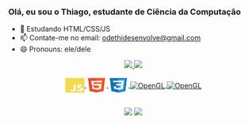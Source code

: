 ### Olá, eu sou o Thiago, estudante de Ciência da Computação

- 🌱 Estudando HTML/CSS/JS
- 📫 Contate-me no email: odethidesenvolve@gmail.com
- 😄 Pronouns: ele/dele

<div align="center">
  <a href="www.linkedin.com/in/odethi">
  <img height="180em" src="https://github-readme-stats.vercel.app/api?username=odethie&show_icons=true&theme=dark&include_all_commits=true&count_private=true"/>
  <img height="180em" src="https://github-readme-stats.vercel.app/api/top-langs/?username=odethie&layout=compact&langs_count=7&theme=dark"/>
</div>
  
  <div align="center"><br>
  <img align="center" alt="Js" height="30" width="40" src="https://raw.githubusercontent.com/devicons/devicon/master/icons/javascript/javascript-plain.svg">
  <img align="center" alt="HTML" height="30" width="40" src="https://raw.githubusercontent.com/devicons/devicon/master/icons/html5/html5-original.svg">
  <img align="center" alt="CSS" height="30" width="40" src="https://raw.githubusercontent.com/devicons/devicon/master/icons/css3/css3-original.svg">
  <img align="center" alt="OpenGL" heigth="30" width="40" src="https://cdn.jsdelivr.net/gh/devicons/devicon/icons/c/c-original.svg">
  <img align="center" alt="OpenGL" heigth="30" width="40" src="https://cdn.jsdelivr.net/gh/devicons/devicon/icons/opengl/opengl-original.svg">
</div>
  
  ##
  
  <div align="center">
  <a href = "mailto:odethidesenvolve@gmail.com"><img src="https://img.shields.io/badge/-Gmail-%23333?style=for-the-badge&logo=gmail&logoColor=white" target="_blank"></a>
  <a href="https://www.linkedin.com/in/thiago-dias-16801721b/" target="_blank"><img src="https://img.shields.io/badge/-LinkedIn-%230077B5?style=for-the-badge&logo=linkedin&logoColor=white" target="_blank"></a> 
  </div>
